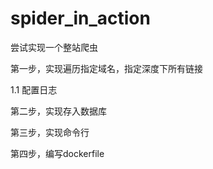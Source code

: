 # spider_in_action
尝试实现一个整站爬虫

第一步，实现遍历指定域名，指定深度下所有链接

1.1 配置日志

第二步，实现存入数据库

第三步，实现命令行

第四步，编写dockerfile

